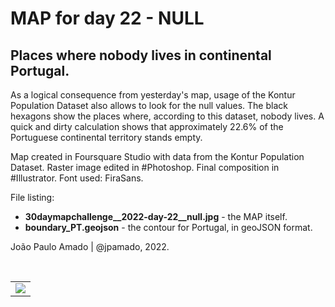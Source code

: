 <h1>MAP for day 22 - NULL</h1>
<h2>Places where nobody lives in continental Portugal.</h2>
<p>As a logical consequence from yesterday's map, usage of the Kontur Population Dataset also allows to look for the null values. The black hexagons show the places where, according to this dataset, nobody lives. A quick and dirty calculation shows that approximately 22.6% of the Portuguese continental territory stands empty.</p>
<p>Map created in Foursquare Studio with data from the Kontur Population Dataset. Raster image edited in #Photoshop. Final composition in #Illustrator. Font used: FiraSans.</p>
<p>File listing:</p>
<ul>
  <li><b>30daymapchallenge__2022-day-22__null.jpg</b> - the MAP itself.</li>
  <li><b>boundary_PT.geojson</b> - the contour for Portugal, in geoJSON format.</li>
  </ul>
<p>João Paulo Amado | @jpamado, 2022.</p>
<p>&nbsp;</p>
<table>
<tr>
<td style="border:thin #000">
<img src="30daymapchallenge__2022-day-22__null.jpg" width=auto>
</td>
</tr>
</table>
